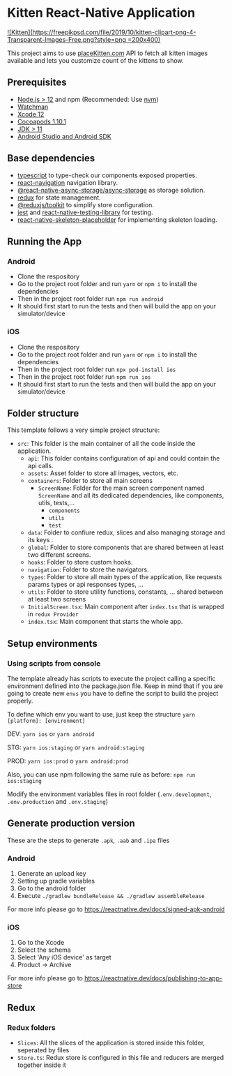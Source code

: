 # Kitten React-Native Application

[![Kitten](https://freepikpsd.com/file/2019/10/kitten-clipart-png-4-Transparent-Images-Free.png?style=png =200x400)](https://github.com/mshavandi/placekitten?branch=main)

This project aims to use [placeKitten.com](https://placekitten.com) API to fetch all kitten images available and lets you customize count of the kittens to show.

## Prerequisites

- [Node.js > 12](https://nodejs.org) and npm (Recommended: Use [nvm](https://github.com/nvm-sh/nvm))
- [Watchman](https://facebook.github.io/watchman)
- [Xcode 12](https://developer.apple.com/xcode)
- [Cocoapods 1.10.1](https://cocoapods.org)
- [JDK > 11](https://www.oracle.com/java/technologies/javase-jdk11-downloads.html)
- [Android Studio and Android SDK](https://developer.android.com/studio)

## Base dependencies

- [typescript](https://github.com/microsoft/TypeScript) to type-check our components exposed properties.
- [react-navigation](https://reactnavigation.org/) navigation library.
- [@react-native-async-storage/async-storage](https://github.com/react-native-async-storage/async-storage) as storage solution.
- [redux](https://redux.js.org/) for state management.
- [@reduxjs/toolkit](https://github.com/reduxjs/redux-toolkit) to simplify store configuration.
- [jest](https://facebook.github.io/jest/) and [react-native-testing-library](https://callstack.github.io/react-native-testing-library/) for testing.
- [react-native-skeleton-placeholder](https://www.npmjs.com/package/react-native-skeleton-placeholder) for implementing skeleton loading.

## Running the App

### Android

- Clone the respository
- Go to the project root folder and run `yarn` or `npm i` to install the dependencies
- Then in the project root folder run `npm run android`
- It should first start to run the tests and then will build the app on your simulator/device

### iOS

- Clone the respository
- Go to the project root folder and run `yarn` or `npm i` to install the dependencies
- Then in the project root folder run `npx pod-install ios`
- Then in the project root folder run `npm run ios`
- It should first start to run the tests and then will build the app on your simulator/device

## Folder structure

This template follows a very simple project structure:

- `src`: This folder is the main container of all the code inside the application.
  - `api`: This folder contains configuration of api and could contain the api calls.
  - `assets`: Asset folder to store all images, vectors, etc.
  - `containers`: Folder to store all main screens
    - `ScreenName`: Folder for the main screen component named `ScreenName` and all its dedicated dependencies, like components, utils, tests,...
      - `components`
      - `utils`
      - `test`
  - `data`: Folder to confiure redux, slices and also managing storage and its keys .
  - `global`: Folder to store components that are shared between at least two different screens.
  - `hooks`: Folder to store custom hooks.
  - `navigation`: Folder to store the navigators.
  - `types`: Folder to store all main types of the application, like requests params types or api responses types, ...
  - `utils`: Folder to store utility functions, constants, ... shared between at least two screens
  - `InitialScreen.tsx`: Main component after `index.tsx` that is wrapped in `redux Provider`
  - `index.tsx`: Main component that starts the whole app.

## Setup environments

### Using scripts from console

The template already has scripts to execute the project calling a specific environment defined into the package.json file. Keep in mind that if you are going to create new `envs` you have to define the script to build the project properly.

To define which env you want to use, just keep the structure `yarn [platform]: [environment]`

DEV: `yarn ios` or `yarn android`

STG: `yarn ios:staging` or `yarn android:staging`

PROD: `yarn ios:prod` o `yarn android:prod`

Also, you can use npm following the same rule as before: `npm run ios:staging`

Modify the environment variables files in root folder (`.env.development`, `.env.production` and `.env.staging`)

## Generate production version

These are the steps to generate `.apk`, `.aab` and `.ipa` files

### Android

1. Generate an upload key
2. Setting up gradle variables
3. Go to the android folder
4. Execute `./gradlew bundleRelease && ./gradlew assembleRelease`

For more info please go to https://reactnative.dev/docs/signed-apk-android

### iOS

1. Go to the Xcode
2. Select the schema
3. Select 'Any iOS device' as target
4. Product -> Archive

For more info please go to https://reactnative.dev/docs/publishing-to-app-store

## Redux

### Redux folders

- `Slices`: All the slices of the application is stored inside this folder, seperated by files
- `Store.ts`: Redux store is configured in this file and reducers are merged together inside it
